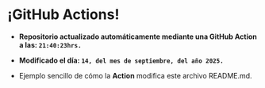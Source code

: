 # ¡GitHub Actions!
* **Repositorio actualizado automáticamente mediante una GitHub Action a las: `21:40:23hrs.`**
* **Modificado el día: `14, del mes de septiembre, del año 2025.`**

* Ejemplo sencillo de cómo la **Action** modifica este archivo README.md.
